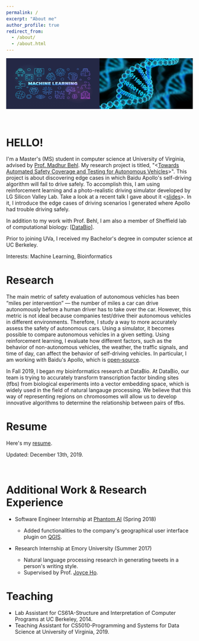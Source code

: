 ```yaml
---
permalink: /
excerpt: "About me"
author_profile: true
redirect_from: 
  - /about/
  - /about.html
---
```


<div class="">
	<img src="../images/imgonline-com-ua-twotoone-c4bj99oRJcohMRAt.jpg">

</div>
<p>
	<br />
</p>

HELLO!
======
I'm a Master's (MS) student in computer science at University of Virginia, advised by [Prof. Madhur Behl](http://www.madhurbehl.com/). My research project is titled, "<[Towards Automated Safety Coverage and Testing for Autonomous Vehicles](HyunJae_MS_THESIS.pdf)>". This project is about discovering edge cases in which Baidu Apollo's self-driving algorithm will fail to drive safely. To accomplish this, I am using reinforcement learning and a photo-realistic driving simulator developed by LG Silicon Valley Lab. Take a look at a recent talk I gave about it <[slides](thesis-presentation.pdf)>. In it, I introduce the edge cases of driving scenarios I generated where Apollo had trouble driving safely.

In addition to my work with Prof. Behl, I am also a member of Sheffield lab of computational biology: [[DataBio](http://databio.org/)].

Prior to joining UVa, I received my Bachelor's degree in computer science at UC Berkeley.

Interests: Machine Learning, Bioinformatics

Research
======
The main metric of safety evaluation of autonomous vehicles has been “miles per intervention” — the number of miles a car can drive autonomously before a human driver has to take over the car. However, this metric is not ideal because companies test/drive their autonomous vehicles in different environments. Therefore, I study a way to more accurately assess the safety of autonomous cars. Using a simulator, it becomes possible to compare autonomous vehicles in a given setting. Using reinforcement learning, I evaluate how different factors, such as the behavior of non-autonomous vehicles, the weather, the traffic signals, and time of day, can affect the behavior of self-driving vehicles. In particular, I am working with Baidu's Apollo, which is [open-source](https://github.com/ApolloAuto/apollo).

In Fall 2019, I began my bioinformatics research at DataBio. At DataBio, our team is trying to accurately transform transcription factor binding sites (tfbs) from biological experiments into a vector embedding space, which is widely used in the field of natural langauge processing. We believe that this way of representing regions on chromosomes will allow us to develop innovative algorithms to determine the relationship between pairs of tfbs. 

Resume
======
Here's my [resume](hjc_resume.pdf).

Updated: December 13th, 2019.

<p>
<br />
</p>

Additional Work & Research Experience
======
* Software Engineer Internship at [Phantom AI](https://phantom.ai/) (Spring 2018)
	- Added functionalities to the company's geographical user interface plugin on [QGIS](https://qgis.org/en/site/).

* Research Internship at Emory University (Summer 2017)
	- Natural language processing research in generating tweets in a person's writing style.
	- Supervised by Prof. [Joyce Ho](https://joyceho.github.io/).


Teaching
======
* Lab Assistant for CS61A-Structure and Interpretation of Computer Programs at UC Berkeley, 2014.
* Teaching Assistant for CS5010-Programming and Systems for Data Science at University of Virginia, 2019.
